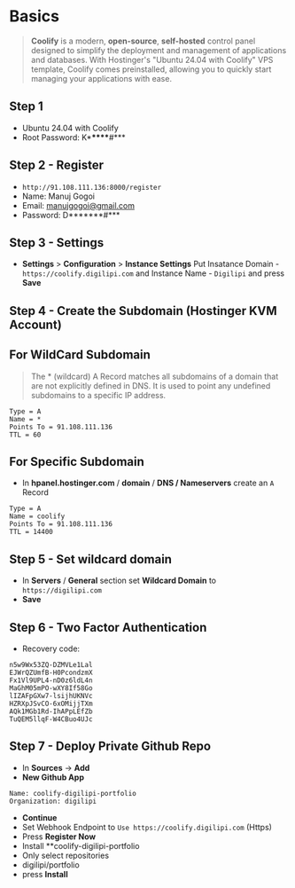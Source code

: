 # Basics

> **Coolify** is a modern, **open-source**, **self-hosted** control panel designed to simplify the deployment and management of applications and databases. With Hostinger's "Ubuntu 24.04 with Coolify" VPS template, Coolify comes preinstalled, allowing you to quickly start managing your applications with ease.

## Step 1

- Ubuntu 24.04 with Coolify
- Root Password: K\***\*\*\*\***#\*\*\*

## Step 2 - Register

- `http://91.108.111.136:8000/register`
- Name: Manuj Gogoi
- Email: manujgogoi@gmail.com
- Password: D**\*\*\***#\*\*\*

## Step 3 - Settings

- **Settings** > **Configuration** > **Instance Settings**
  Put Insatance Domain - `https://coolify.digilipi.com` and Instance Name - `Digilipi` and press **Save**

## Step 4 - Create the Subdomain (Hostinger KVM Account)

## For WildCard Subdomain

> The \* (wildcard) A Record matches all subdomains of a domain that are not explicitly defined in DNS. It is used to point any undefined subdomains to a specific IP address.

```
Type = A
Name = *
Points To = 91.108.111.136
TTL = 60

```

## For Specific Subdomain

- In **hpanel.hostinger.com** / **domain** / **DNS / Nameservers** create an `A` Record

```
Type = A
Name = coolify
Points To = 91.108.111.136
TTL = 14400

```

## Step 5 - Set wildcard domain

- In **Servers** / **General** section set **Wildcard Domain** to `https://digilipi.com`
- **Save**

## Step 6 - Two Factor Authentication

- Recovery code:

```
n5w9Wx53ZQ-DZMVLe1Lal
EJWrQZUmfB-H0PcondzmX
Fx1Vl9UPL4-nD0z6ldL4n
MaGhM05mPO-wXY8If58Go
lIZAFpGXw7-lsijhUKNVc
HZRXpJSvCO-6xOMijjTXm
AQk1MGb1Rd-IhAPpLEfZb
TuQEM5llqF-W4CBuo4UJc
```

## Step 7 - Deploy Private Github Repo

- In **Sources** -> **Add**
- **New Github App**

```
Name: coolify-digilipi-portfolio
Organization: digilipi
```

- **Continue**
- Set Webhook Endpoint to `Use https://coolify.digilipi.com` (Https)
- Press **Register Now**
- Install \*\*coolify-digilipi-portfolio
- Only select repositories
- digilipi/portfolio
- press **Install**

